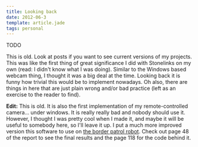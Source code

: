 ```yaml
---
title: Looking back
date: 2012-06-3
template: article.jade
tags: personal
---
```


TODO

This is old. Look at posts if you want to see current versions of my projects. This was like the first thing of great significance I did with Stonelinks on my own (read: I didn't know what I was doing). Similar to the Windows based webcam thing, I thought it was a big deal at the time. Looking back it is funny how trivial this would be to implement nowadays. Oh also, there are things in here that are just plain wrong and/or bad practice (left as an exercise to the reader to find).

**Edit:** This is old. It is also the first implementation of my remote-controlled camera... under windows. It is really really bad and nobody should use it. However, I thought I was pretty cool when I made it, and maybe it will be useful to somebody here, so I'll leave it up. I put a much more improved version this software to use on [the border patrol robot](/misc/IED_tech_report_final.pdf). Check out page 48 of the report to see the final results and the page 118 for the code behind it.
